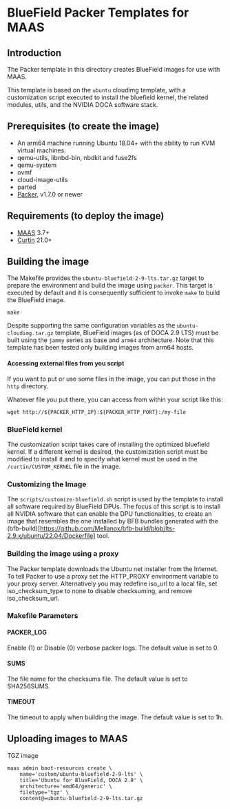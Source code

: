# BlueField Packer Templates for MAAS

## Introduction

The Packer template in this directory creates BlueField images for use with MAAS.

This template is based on the `ubuntu` cloudimg template, with a customization
script executed to install the bluefield kernel, the related modules, utils,
and the NVIDIA DOCA software stack.

## Prerequisites (to create the image)

* An arm64 machine running Ubuntu 18.04+ with the ability to run KVM virtual machines.
* qemu-utils, libnbd-bin, nbdkit and fuse2fs
* qemu-system
* ovmf
* cloud-image-utils
* parted
* [Packer](https://www.packer.io/intro/getting-started/install.html), v1.7.0 or newer

## Requirements (to deploy the image)

* [MAAS](https://maas.io) 3.7+
* [Curtin](https://launchpad.net/curtin) 21.0+

## Building the image

The Makefile provides the `ubuntu-bluefield-2-9-lts.tar.gz` target to prepare the
environment and build the image using `packer`. This target is executed by
default and it is consequently sufficient to invoke `make` to build the
BlueField image.

```shell
make
```

Despite supporting the same configuration variables as the
`ubuntu-cloudimg.tar.gz` template, BlueField images (as of DOCA 2.9 LTS) must be
built using the `jammy` series as base and `arm64` architecture.
Note that this template has been tested only building images from arm64 hosts.


#### Accessing external files from you script

If you want to put or use some files in the image, you can put those in the `http` directory.

Whatever file you put there, you can access from within your script like this:

```shell
wget http://${PACKER_HTTP_IP}:${PACKER_HTTP_PORT}:/my-file
```

### BlueField kernel

The customization script takes care of installing the optimized bluefield
kernel. If a different kernel is desired, the customization script must be
modified to install it and to specify what kernel must be used in the
`/curtin/CUSTOM_KERNEL` file in the image.

### Customizing the Image

The `scripts/customize-bluefield.sh` script is used by the template to install
all software required by BlueField DPUs. The focus of this script is to install
all NVIDIA software that can enable the DPU functionalities, to create an image
that resembles the one installed by BFB bundles generated with the
(bfb-build)[https://github.com/Mellanox/bfb-build/blob/lts-2.9.x/ubuntu/22.04/Dockerfile] tool.

### Building the image using a proxy

The Packer template downloads the Ubuntu net installer from the Internet. To tell Packer to use a proxy set the HTTP_PROXY environment variable to your proxy server. Alternatively you may redefine iso_url to a local file, set iso_checksum_type to none to disable checksuming, and remove iso_checksum_url.

### Makefile Parameters

#### PACKER_LOG

Enable (1) or Disable (0) verbose packer logs. The default value is set to 0.

#### SUMS

The file name for the checksums file. The default value is set to SHA256SUMS.

#### TIMEOUT

The timeout to apply when building the image. The default value is set to 1h.

## Uploading images to MAAS

TGZ image

```shell
maas admin boot-resources create \
    name='custom/ubuntu-bluefield-2-9-lts' \
    title='Ubuntu for BlueField, DOCA 2.9' \
    architecture='amd64/generic' \
    filetype='tgz' \
    content@=ubuntu-bluefield-2-9-lts.tar.gz
```